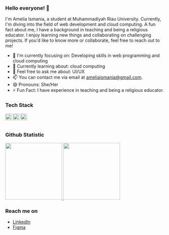 ### Hello everyone! 👋

I'm Amelia Ismania, a student at Muhammadiyah Riau University. Currently, I'm diving into the field of web development and cloud computing. A fun fact about me, I have a background in teaching and being a religious educator. I enjoy learning new things and collaborating on challenging projects. If you'd like to know more or collaborate, feel free to reach out to me!

- 🔭 I'm currently focusing on: Developing skills in web programming and cloud computing
- 🌱 Currently learning about: cloud computing
- 💬 Feel free to ask me about: UI/UX
- 📫 You can contact me via email at [ameliaismania@gmail.com](mailto:ameliaismania@gmail.com).
- 😄 Pronouns: She/Her
- ⚡ Fun Fact: I have experience in teaching and being a religious educator.

### Tech Stack
  <a href="#"><img align="left" alt="JavaScript" title="JavaScript" width="21px" src="https://upload.wikimedia.org/wikipedia/commons/9/99/Unofficial_JavaScript_logo_2.svg" /></a>
  <a href="https://nodejs.org/"><img align="left" alt="NodeJS" title="NodeJS" width="21px" src="https://seeklogo.com/images/N/nodejs-logo-FBE122E377-seeklogo.com.png" /></a>
  <a href="https://reactjs.org/"><img align="left" alt="React" title="React" width="21px" src="https://cdn.worldvectorlogo.com/logos/react-2.svg" /></a>
  <br>
  <br>
  
### Github Statistic
<p align="left">
<a href="https://github.com/amrewly">
  <img height="180em" src="https://github-readme-stats-eight-theta.vercel.app/api?username=amrewly&show_icons=true&theme=algolia&include_all_commits=true&count_private=true"/>
  <img height="180em" src="https://github-readme-stats-eight-theta.vercel.app/api/top-langs/?username=amrewly&layout=compact&langs_count=8&theme=algolia"/>
</a>
</p>

### Reach me on
- <a href="https://www.linkedin.com/in/amelia-ismania/">LinkedIn</a>
- <a href="https://www.figma.com/@ameliaismania">Figma</a>

